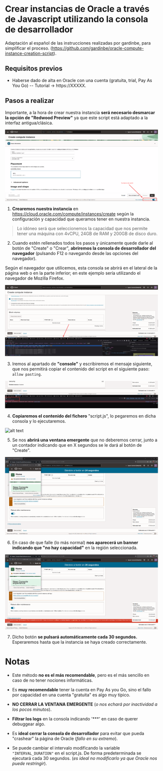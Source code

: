 # Crear instancias de Oracle a través de Javascript utilizando la consola de desarrollador

Adaptación al español de las instrucciones realizadas por gardinbe, para simplificar el proceso. (https://github.com/gardinbe/oracle-compute-instance-creation-script).

## Requisitos previos

- Haberse dado de alta en Oracle con una cuenta (gratuita, trial, Pay As You Go) -- Tutorial -> https://XXXXX.

## Pasos a realizar

Importante, a la hora de crear nuestra instancia **será necesario desmarcar la opción de "Redwood Preview"** ya que este script está adaptado a la interfaz antigua/clásica.

![alt text](src/img/desactivar_redwood.png)

1. **Crearemos nuestra instancia** en https://cloud.oracle.com/compute/instances/create según la configuración y capacidad que queramos tener en nuestra instancia.

> Lo idóneo será que seleccionemos la capacidad que nos permite tener una máquina con 4vCPU, 24GB de RAM y 200GB de disco duro.

2. Cuando estén rellenados todos los pasos y únicamente quede darle al botón de "Create" o "Crear", **abriremos la consola de desarrollador del navegador** (pulsando F12 o navegando desde las opciones del navegador).

Según el navegador que utilicemos, esta consola se abrirá en el lateral de la página web o en la parte inferior; en este ejemplo sería utilizando el navegador de Mozilla Firefox.

![alt text](src/img/abrir_consola_firefox.png)

3. Iremos al apartado de **"console"** y escribiremos el mensaje siguiente, que nos permitirá copiar el contenido del script en el siguiente paso: `allow pasting`.

![alt text](src/img/allow_pasting.png)

4. **Copiaremos el contenido del fichero** "script.js", lo pegaremos en dicha consola y lo ejecutaremos.

![alt text](src/img/código_copiado.png)

5. Se nos **abrirá una ventana emergente** que no deberemos cerrar, junto a un contador indicando que en X segundos se le dará al botón de "Create".

![alt text](src/img/ejecución_botón_1.png)

6. En caso de que falle (lo más normal) **nos aparecerá un banner indicando que "no hay capacidad"** en la región seleccionada.

![alt text](src/img/ejecución_botón_2.png)

7. Dicho botón **se pulsará automáticamente cada 30 segundos.** Esperaremos hasta que la instancia se haya creado correctamente.

# Notas

- Este método **no es el más recomendable**, pero es el más sencillo en caso de no tener nociones informáticas.
<p>

- Es **muy recomendable** tener la cuenta en Pay As you Go, sino el fallo por capacidad en una cuenta "gratuita" es algo muy típico.
<p>

- **NO CERRAR LA VENTANA EMERGENTE** (*o nos echará por inactividad a los pocos minutos*).
<p>

- **Filtrar los logs** en la consola indicando '***' en caso de querer debuggear algo.
<p>

- Es **ideal cerrar la consola de desarrollador** para evitar que pueda "crashear" la página de Oracle (*fallo en su extremo*).
<p>

- Se puede cambiar el intervalo modificando la variable `"INTERVAL_DURATION"` en el script.js. De forma predeterminada se ejecutará cada 30 segundos. (*es ideal no modificarlo ya que Oracle nos puede restringir*).
